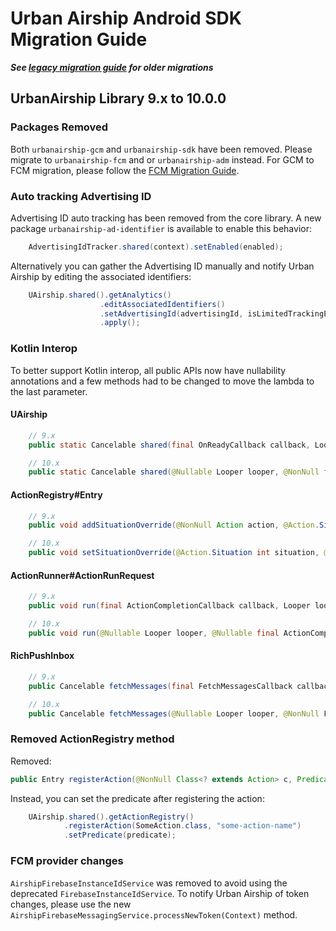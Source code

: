 # Urban Airship Android SDK Migration Guide

***See [legacy migration guide](migration-guide-legacy.md) for older migrations***

## UrbanAirship Library 9.x to 10.0.0

### Packages Removed

Both `urbanairship-gcm` and `urbanairship-sdk` have been removed. Please
migrate to `urbanairship-fcm` and or `urbanairship-adm` instead. For GCM to FCM
migration, please follow the [FCM Migration Guide](https://github.com/urbanairship/android-library/tree/master/documentation/migration/migration-guide-fcm.md).

### Auto tracking Advertising ID

Advertising ID auto tracking has been removed from the core library. A new package
`urbanairship-ad-identifier` is available to enable this behavior:

```java
    AdvertisingIdTracker.shared(context).setEnabled(enabled);
```

Alternatively you can gather the Advertising ID manually and notify Urban Airship
by editing the associated identifiers:

```java
    UAirship.shared().getAnalytics()
                    .editAssociatedIdentifiers()
                    .setAdvertisingId(advertisingId, isLimitedTrackingEnabled)
                    .apply();
```


### Kotlin Interop

To better support Kotlin interop, all public APIs now have nullability annotations and a few
methods had to be changed to move the lambda to the last parameter.

#### UAirship

```java
    // 9.x
    public static Cancelable shared(final OnReadyCallback callback, Looper looper)

    // 10.x
    public static Cancelable shared(@Nullable Looper looper, @NonNull final OnReadyCallback)
```

#### ActionRegistry#Entry

```java
    // 9.x
    public void addSituationOverride(@NonNull Action action, @Action.Situation int situation)

    // 10.x
    public void setSituationOverride(@Action.Situation int situation, @Nullable Action action)
```

#### ActionRunner#ActionRunRequest

```java
    // 9.x
    public void run(final ActionCompletionCallback callback, Looper looper)

    // 10.x
    public void run(@Nullable Looper looper, @Nullable final ActionCompletionCallback callback)
```

#### RichPushInbox

```java
    // 9.x
    public Cancelable fetchMessages(final FetchMessagesCallback callback, Looper looper)

    // 10.x
    public Cancelable fetchMessages(@Nullable Looper looper, @NonNull FetchMessagesCallback callback)
```

### Removed ActionRegistry method

Removed:
```java
public Entry registerAction(@NonNull Class<? extends Action> c, Predicate predicate, @NonNull String... names)
```

Instead, you can set the predicate after registering the action:

```java
    UAirship.shared().getActionRegistry()
            .registerAction(SomeAction.class, "some-action-name")
            .setPredicate(predicate);
```

### FCM provider changes

`AirshipFirebaseInstanceIdService` was removed to avoid using the deprecated `FirebaseInstanceIdService`. To notify Urban Airship of token changes, please use the new `AirshipFirebaseMessagingService.processNewToken(Context)` method.

